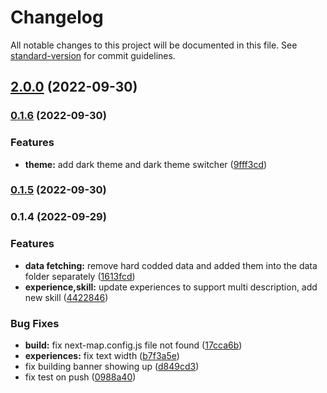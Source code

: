 # Changelog

All notable changes to this project will be documented in this file. See [standard-version](https://github.com/conventional-changelog/standard-version) for commit guidelines.

## [2.0.0](https://github.com/faouziMohamed/fz-portfolio/compare/v0.1.6...v2.0.0) (2022-09-30)

### [0.1.6](https://github.com/faouziMohamed/fz-portfolio/compare/v0.1.5...v0.1.6) (2022-09-30)


### Features

* **theme:** add dark theme and dark theme switcher ([9fff3cd](https://github.com/faouziMohamed/fz-portfolio/commit/9fff3cd2da64f5baefa809d74ed935bb90562b30))

### [0.1.5](https://github.com/faouziMohamed/fz-portfolio/compare/v0.1.4...v0.1.5) (2022-09-30)

### 0.1.4 (2022-09-29)


### Features

* **data fetching:** remove hard codded data and added them into the data folder separately ([1613fcd](https://github.com/faouziMohamed/fz-portfolio/commit/1613fcdb39134f7b482145805961cf60cc9fa82f))
* **experience,skill:** update experiences to support multi description, add new skill ([4422846](https://github.com/faouziMohamed/fz-portfolio/commit/4422846aa3ea4d7b1d9990e2c06dc8631040e397))


### Bug Fixes

* **build:** fix next-map.config.js file not found ([17cca6b](https://github.com/faouziMohamed/fz-portfolio/commit/17cca6b1b46c99c4425eb3d0e4fc720ec45e63b7))
* **experiences:** fix text width ([b7f3a5e](https://github.com/faouziMohamed/fz-portfolio/commit/b7f3a5efff7e7639885316cb961e65a51cb1f8b1))
* fix building banner showing up ([d849cd3](https://github.com/faouziMohamed/fz-portfolio/commit/d849cd3bb4199a8eb813a4f70861c93e20b7c61c))
* fix test on push ([0988a40](https://github.com/faouziMohamed/fz-portfolio/commit/0988a40143f708a2bc0bb68f1d57e12c451fbfba))
